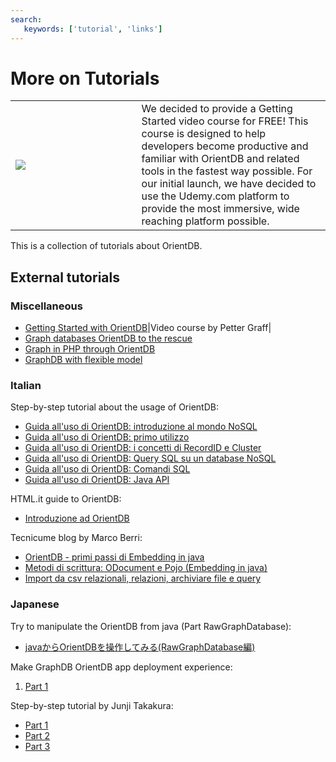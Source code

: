 ```yaml
---
search:
   keywords: ['tutorial', 'links']
---
```


# More on Tutorials

<table>
<tr><td width="40%"><a href="http://orientdb.com/getting-started/"><img src="http://orientdb.com/wp-content/uploads/2014/12/orientdb_getting_started_start_button.png"></a></td><td>We decided to provide a Getting Started video course for FREE! This course is designed to help developers become productive and familiar with OrientDB and related tools in the fastest way possible. For our initial launch, we have decided to use the Udemy.com platform to provide the most immersive, wide reaching platform possible.</td></tr>
</table>

This is a collection of tutorials about OrientDB.

## External tutorials ##
### Miscellaneous ####
- [Getting Started with OrientDB](http://pettergraff.blogspot.it/2014/01/getting-started-with-orientdb.html)|Video course by Petter Graff|
- [Graph databases OrientDB to the rescue](http://www.odino.org/327/graph-databases-orientdb-to-the-rescue)
- [Graph in PHP through OrientDB](http://www.odino.org/328/graph-in-php-through-orientdb)
- [GraphDB with flexible model](http://www.odino.org/346/orientdb-the-graph-db-for-the-web)

### Italian ###

Step-by-step tutorial about the usage of OrientDB:
- [Guida all'uso di OrientDB: introduzione al mondo NoSQL](http://www.programmazione.it/index.php?entity=eitem&idItem=46035)
- [Guida all'uso di OrientDB: primo utilizzo](http://www.programmazione.it/index.php?entity=eitem&idItem=46036)
- [Guida all'uso di OrientDB: i concetti di RecordID e Cluster](http://www.programmazione.it/index.php?entity=eitem&idItem=46310)
- [Guida all'uso di OrientDB: Query SQL su un database NoSQL](http://www.programmazione.it/index.php?entity=eitem&idItem=46790)
- [Guida all'uso di OrientDB: Comandi SQL](http://www.programmazione.it/index.php?entity=eitem&idItem=47075)
- [Guida all'uso di OrientDB: Java API](http://www.programmazione.it/index.php?entity=eitem&idItem=47585)

HTML.it guide to OrientDB:
- [Introduzione ad OrientDB](http://java.html.it/articoli/leggi/4039/nosql-in-java-introduzione-ad-orientdb/)

Tecnicume blog by Marco Berri:
- [OrientDB - primi passi di Embedding in java](http://tecnicume.blogspot.com/2011/04/orientdb-primi-passi-di-embedding-in.html)
- [Metodi di scrittura: ODocument e Pojo (Embedding in java)](http://tecnicume.blogspot.com/2011/05/orientdb-metodi-di-scrittura-odocument.html)
- [Import da csv relazionali, relazioni, archiviare file e query](http://tecnicume.blogspot.com/2011/05/orientdb-import-da-csv-relazionali.html)

### Japanese ###

Try to manipulate the OrientDB from java (Part RawGraphDatabase):
- [javaからOrientDBを操作してみる(RawGraphDatabase編)](http://d.hatena.ne.jp/tm8r/20120416/1334581009)

Make GraphDB OrientDB app deployment experience:
1. [Part 1](http://fungoing.jp/2011/08/379)

Step-by-step tutorial by Junji Takakura:
- [Part 1](http://snakemanshow.blogspot.com/2010/09/nosql-orientdb-1.html)
- [Part 2](http://snakemanshow.blogspot.com/2010/09/nosql-orientdb-2.html)
- [Part 3](http://snakemanshow.blogspot.com/2011/04/nosql-orientdb-3.html)

